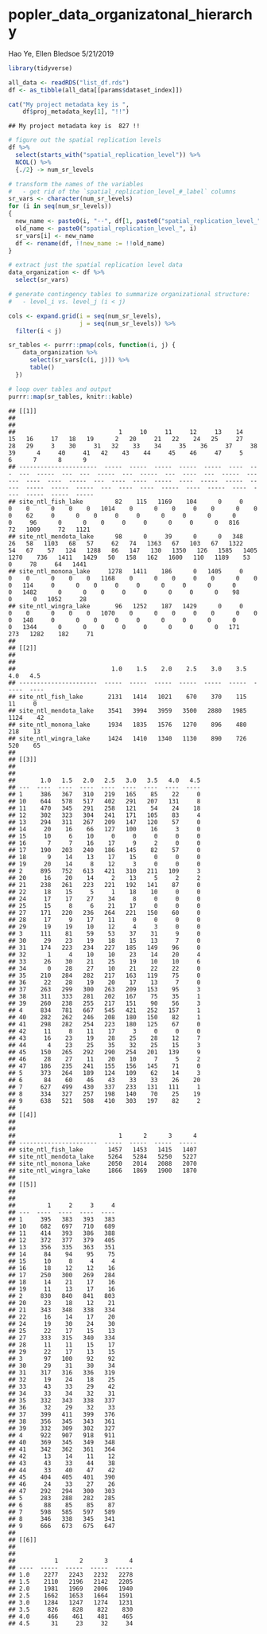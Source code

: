 popler\_data\_organizatonal\_hierarchy
================
Hao Ye, Ellen Bledsoe
5/21/2019

``` r
library(tidyverse)

all_data <- readRDS("list_df.rds")
df <- as_tibble(all_data[[params$dataset_index]])

cat("My project metadata key is ", 
    df$proj_metadata_key[1], "!!")
```

    ## My project metadata key is  827 !!

``` r
# figure out the spatial replication levels
df %>% 
  select(starts_with("spatial_replication_level")) %>%
  NCOL() %>%
  {./2} -> num_sr_levels
```

``` r
# transform the names of the variables
#   - get rid of the `spatial_replication_level_#_label` columns
sr_vars <- character(num_sr_levels)
for (i in seq(num_sr_levels))
{
  new_name <- paste0(i, "--", df[1, paste0("spatial_replication_level_", i, "_label")])
  old_name <- paste0("spatial_replication_level_", i)
  sr_vars[i] <- new_name
  df <- rename(df, !!new_name := !!old_name)
}
```

``` r
# extract just the spatial replication level data
data_organization <- df %>%
  select(sr_vars)
```

``` r
# generate contingency tables to summarize organizational structure:
#   - level_i vs. level_j (i < j)

cols <- expand.grid(i = seq(num_sr_levels), 
                    j = seq(num_sr_levels)) %>%
  filter(i < j)

sr_tables <- purrr::pmap(cols, function(i, j) {
    data_organization %>%
      select(sr_vars[c(i, j)]) %>%
      table()
  })
```

``` r
# loop over tables and output
purrr::map(sr_tables, knitr::kable)
```

    ## [[1]]
    ## 
    ## 
    ##                             1     10     11     12     13    14   15   16     17   18   19      2   20     21   22    24   25     27   28   29     3    30     31   32    33    34     35    36     37     38     39      4     40     41   42    43    44     45    46     47     5     6      7      8      9
    ## ----------------------  -----  -----  -----  -----  -----  ----  ---  ---  -----  ---  ---  -----  ---  -----  ---  ----  ---  -----  ---  ---  ----  ----  -----  ---  ----  ----  -----  ----  -----  -----  -----  -----  -----  -----  ---  ----  ----  -----  ----  -----  ----  ----  -----  -----  -----
    ## site_ntl_fish_lake         82    115   1169    104      0     0    0    0      0    0    0   1014    0      0    0     0    0      0    0    0    62     0      0    0     0     0      0     0      0      0      0     96      0      0    0     0     0      0     0      0   816    72   1009     72   1121
    ## site_ntl_mendota_lake      98      0     39      0      0   348   26   58   1103   68   57     62   74   1363   67   103   67   1322   54   67    57   124   1288   86   147   130   1350   126   1585   1405   1270    736   1411   1429   50   158   162   1600   110   1189    53     0     78     64   1441
    ## site_ntl_monona_lake     1278   1411    186      0   1405     0    0    0      0    0    0   1168    0      0    0     0    0      0    0    0   114     0      0    0     0     0      0     0      0      0      0   1482      0      0    0     0     0      0     0      0    98     0      0   1052     28
    ## site_ntl_wingra_lake       96   1252    187   1429      0     0    0    0      0    0    0   1070    0      0    0     0    0      0    0    0   148     0      0    0     0     0      0     0      0      0      0   1344      0      0    0     0     0      0     0      0   171   273   1282    182     71
    ## 
    ## [[2]]
    ## 
    ## 
    ##                           1.0    1.5    2.0    2.5    3.0    3.5    4.0   4.5
    ## ----------------------  -----  -----  -----  -----  -----  -----  -----  ----
    ## site_ntl_fish_lake       2131   1414   1021    670    370    115     11     0
    ## site_ntl_mendota_lake    3541   3994   3959   3500   2880   1985   1124    42
    ## site_ntl_monona_lake     1934   1835   1576   1270    896    480    218    13
    ## site_ntl_wingra_lake     1424   1410   1340   1130    890    726    520    65
    ## 
    ## [[3]]
    ## 
    ## 
    ##       1.0   1.5   2.0   2.5   3.0   3.5   4.0   4.5
    ## ---  ----  ----  ----  ----  ----  ----  ----  ----
    ## 1     386   367   310   219   165    85    22     0
    ## 10    644   578   517   402   291   207   131     8
    ## 11    470   345   291   258   121    54    24    18
    ## 12    302   323   304   241   171   105    83     4
    ## 13    294   311   267   209   147   120    57     0
    ## 14     20    16    66   127   100    16     3     0
    ## 15     10     6    10     0     0     0     0     0
    ## 16      7     7    16    17     9     2     0     0
    ## 17    190   203   240   186   145    82    57     0
    ## 18      9    14    13    17    15     0     0     0
    ## 19     20    14     8    12     3     0     0     0
    ## 2     895   752   613   421   310   211   109     3
    ## 20     16    20    14     2    13     5     2     2
    ## 21    238   261   223   221   192   141    87     0
    ## 22     18    15     5     1    18    10     0     0
    ## 24     17    17    27    34     8     0     0     0
    ## 25     15     8     6    21    17     0     0     0
    ## 27    171   220   236   264   221   150    60     0
    ## 28     17     9    17    11     0     0     0     0
    ## 29     19    19    10    12     4     3     0     0
    ## 3     111    81    59    53    37    31     9     0
    ## 30     29    23    19    18    15    13     7     0
    ## 31    174   223   234   227   185   149    96     0
    ## 32      1     4    10    10    23    14    20     4
    ## 33     26    30    21    25    19    10    10     6
    ## 34      0    28    27    10    21    22    22     0
    ## 35    210   284   282   217   163   119    75     0
    ## 36     22    28    19    20    17    13     7     0
    ## 37    263   299   300   263   209   153    95     3
    ## 38    311   333   281   202   167    75    35     1
    ## 39    260   238   255   217   151    90    56     3
    ## 4     834   781   667   545   421   252   157     1
    ## 40    282   262   246   208   180   150    82     1
    ## 41    298   282   254   223   180   125    67     0
    ## 42     11     8    11    17     3     0     0     0
    ## 43     16    23    19    28    25    28    12     7
    ## 44      4    23    25    35    32    25    15     3
    ## 45    150   265   292   290   254   201   139     9
    ## 46     28    27    11    20    10     7     5     2
    ## 47    186   235   241   155   156   145    71     0
    ## 5     373   264   189   124   109    62    14     3
    ## 6      84    60    46    43    33    33    26    20
    ## 7     627   499   430   337   233   131   111     1
    ## 8     334   327   257   198   140    70    25    19
    ## 9     638   521   508   410   303   197    82     2
    ## 
    ## [[4]]
    ## 
    ## 
    ##                             1      2      3      4
    ## ----------------------  -----  -----  -----  -----
    ## site_ntl_fish_lake       1457   1453   1415   1407
    ## site_ntl_mendota_lake    5264   5284   5250   5227
    ## site_ntl_monona_lake     2050   2014   2088   2070
    ## site_ntl_wingra_lake     1866   1869   1900   1870
    ## 
    ## [[5]]
    ## 
    ## 
    ##         1     2     3     4
    ## ---  ----  ----  ----  ----
    ## 1     395   383   393   383
    ## 10    682   697   710   689
    ## 11    414   393   386   388
    ## 12    372   377   379   405
    ## 13    356   335   363   351
    ## 14     84    94    95    75
    ## 15     10     8     4     4
    ## 16     18    12    12    16
    ## 17    250   300   269   284
    ## 18     14    21    17    16
    ## 19     11    13    17    16
    ## 2     830   840   841   803
    ## 20     23    18    12    21
    ## 21    343   348   338   334
    ## 22     16    14    17    20
    ## 24     19    30    24    30
    ## 25     22    17    15    13
    ## 27    333   315   340   334
    ## 28     11    11    15    17
    ## 29     22    17    13    15
    ## 3      97   100    92    92
    ## 30     29    31    30    34
    ## 31    317   316   336   319
    ## 32     19    24    18    25
    ## 33     43    33    29    42
    ## 34     33    34    32    31
    ## 35    332   343   338   337
    ## 36     32    29    32    33
    ## 37    399   411   399   376
    ## 38    356   345   343   361
    ## 39    332   309   302   327
    ## 4     922   907   918   911
    ## 40    369   345   349   348
    ## 41    342   362   361   364
    ## 42     13    14    11    12
    ## 43     43    33    44    38
    ## 44     33    40    47    42
    ## 45    404   405   401   390
    ## 46     24    33    27    26
    ## 47    292   294   300   303
    ## 5     283   288   282   285
    ## 6      88    85    85    87
    ## 7     598   585   597   589
    ## 8     346   338   345   341
    ## 9     666   673   675   647
    ## 
    ## [[6]]
    ## 
    ## 
    ##           1      2      3      4
    ## ----  -----  -----  -----  -----
    ## 1.0    2277   2243   2232   2278
    ## 1.5    2110   2196   2142   2205
    ## 2.0    1981   1969   2006   1940
    ## 2.5    1662   1653   1664   1591
    ## 3.0    1284   1247   1274   1231
    ## 3.5     826    828    822    830
    ## 4.0     466    461    481    465
    ## 4.5      31     23     32     34
